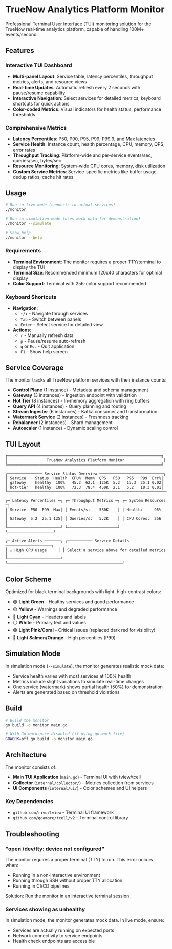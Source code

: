 # TrueNow Analytics Platform Monitor

Professional Terminal User Interface (TUI) monitoring solution for the TrueNow real-time analytics platform, capable of handling 100M+ events/second.

## Features

### Interactive TUI Dashboard
- **Multi-panel Layout**: Service table, latency percentiles, throughput metrics, alerts, and resource views
- **Real-time Updates**: Automatic refresh every 2 seconds with pause/resume capability
- **Interactive Navigation**: Select services for detailed metrics, keyboard shortcuts for quick actions
- **Color-coded Metrics**: Visual indicators for health status, performance thresholds

### Comprehensive Metrics
- **Latency Percentiles**: P50, P90, P95, P99, P99.9, and Max latencies
- **Service Health**: Instance count, health percentage, CPU, memory, QPS, error rates
- **Throughput Tracking**: Platform-wide and per-service events/sec, queries/sec, bytes/sec
- **Resource Monitoring**: System-wide CPU cores, memory, disk utilization
- **Custom Service Metrics**: Service-specific metrics like buffer usage, dedup ratios, cache hit rates

## Usage

```bash
# Run in live mode (connects to actual services)
./monitor

# Run in simulation mode (uses mock data for demonstration)
./monitor --simulate

# Show help
./monitor --help
```

### Requirements
- **Terminal Environment**: The monitor requires a proper TTY/terminal to display the TUI
- **Terminal Size**: Recommended minimum 120x40 characters for optimal display
- **Color Support**: Terminal with 256-color support recommended

### Keyboard Shortcuts
- **Navigation**:
  - `↑/↓` - Navigate through services
  - `Tab` - Switch between panels
  - `Enter` - Select service for detailed view
- **Actions**:
  - `r` - Manually refresh data
  - `p` - Pause/resume auto-refresh
  - `q` or `Esc` - Quit application
  - `F1` - Show help screen

## Service Coverage

The monitor tracks all TrueNow platform services with their instance counts:
- **Control Plane** (1 instance) - Metadata and schema management
- **Gateway** (3 instances) - Ingestion endpoint with validation
- **Hot Tier** (8 instances) - In-memory aggregation with ring buffers
- **Query API** (4 instances) - Query planning and routing
- **Stream Ingester** (6 instances) - Kafka consumer and transformation
- **Watermark Service** (2 instances) - Freshness tracking
- **Rebalancer** (2 instances) - Shard management
- **Autoscaler** (1 instance) - Dynamic scaling control

## TUI Layout

```
╔═══════════════════════════════════════════════════════════════════╗
║                 TrueNow Analytics Platform Monitor                 ║
╚═══════════════════════════════════════════════════════════════════╝

┌─────────────── Service Status Overview ────────────────────────────┐
│ Service    Status  Health  CPU%  Mem%  QPS   P50   P95   P99  Err%│
│ gateway    healthy  100%   45.2  62.1  125K  5.2   15.3  25.1 0.02│
│ hot-tier   healthy  100%   72.3  78.4  450K  2.1   5.2   10.3 0.01│
└─────────────────────────────────────────────────────────────────────┘

┌─ Latency Percentiles ─┐ ┌─ Throughput Metrics ─┐ ┌─ System Resources ─┐
│ Service  P50  P99  Max│ │ Events/s:    580K    │ │ Health:     95%    │
│ Gateway  5.2  25.1 125│ │ Queries/s:   5.2K    │ │ CPU Cores:  256    │
└───────────────────────┘ └──────────────────────┘ └────────────────────┘

┌─ Active Alerts ───────┐ ┌─────────── Service Details ────────────────────┐
│ ⚠ High CPU usage     │ │ Select a service above for detailed metrics     │
└───────────────────────┘ └──────────────────────────────────────────────────┘
```

## Color Scheme

Optimized for black terminal backgrounds with light, high-contrast colors:
- 🟢 **Light Green** - Healthy services and good performance
- 🟡 **Yellow** - Warnings and degraded performance  
- 🔵 **Light Cyan** - Headers and labels
- ⚪ **White** - Primary text and values
- 🟣 **Light Pink/Coral** - Critical issues (replaced dark red for visibility)
- 🔶 **Light Salmon/Orange** - High percentiles (P99)

## Simulation Mode

In simulation mode (`--simulate`), the monitor generates realistic mock data:
- Service health varies with most services at 100% health
- Metrics include slight variations to simulate real-time changes
- One service (watermark) shows partial health (50%) for demonstration
- Alerts are generated based on threshold violations

## Build

```bash
# Build the monitor
go build -o monitor main.go

# With Go workspace disabled (if using go.work file)
GOWORK=off go build -o monitor main.go
```

## Architecture

The monitor consists of:
- **Main TUI Application** (`main.go`) - Terminal UI with tview/tcell
- **Collector** (`internal/collector/`) - Metrics collection from services
- **UI Components** (`internal/ui/`) - Color schemes and UI helpers

### Key Dependencies
- `github.com/rivo/tview` - Terminal UI framework
- `github.com/gdamore/tcell/v2` - Terminal control library

## Troubleshooting

### "open /dev/tty: device not configured"
The monitor requires a proper terminal (TTY) to run. This error occurs when:
- Running in a non-interactive environment
- Running through SSH without proper TTY allocation
- Running in CI/CD pipelines

Solution: Run the monitor in an interactive terminal session.

### Services showing as unhealthy
In simulation mode, the monitor generates mock data. In live mode, ensure:
- Services are actually running on expected ports
- Network connectivity to service endpoints
- Health check endpoints are accessible
